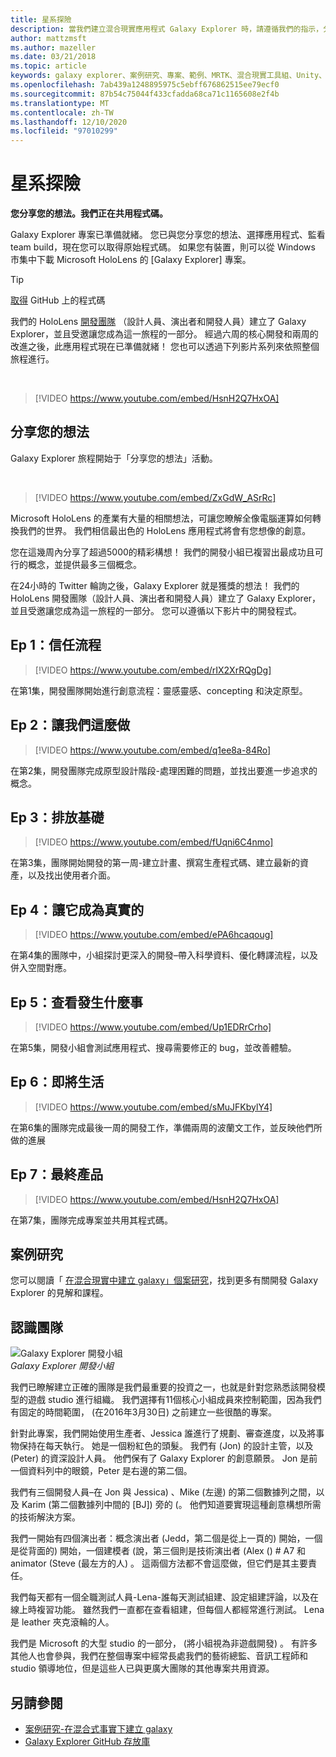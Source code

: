 ```yaml
---
title: 星系探險
description: 當我們建立混合現實應用程式 Galaxy Explorer 時，請遵循我們的指示，分享您的想法行銷活動。
author: mattzmsft
ms.author: mazeller
ms.date: 03/21/2018
ms.topic: article
keywords: galaxy explorer、案例研究、專案、範例、MRTK、混合現實工具組、Unity、範例應用程式、範例應用程式、開放原始碼、Microsoft Store、HoloLens、混合現實耳機、windows Mixed Reality 耳機、虛擬實境耳機
ms.openlocfilehash: 7ab439a1248895975c5ebff676862515ee79ecf0
ms.sourcegitcommit: 87b54c75044f433cfadda68ca71c1165608e2f4b
ms.translationtype: MT
ms.contentlocale: zh-TW
ms.lasthandoff: 12/10/2020
ms.locfileid: "97010299"
---
```

# <a name="galaxy-explorer"></a>星系探險

**您分享您的想法。我們正在共用程式碼。**

Galaxy Explorer 專案已準備就緒。 您已與您分享您的想法、選擇應用程式、監看 team build，現在您可以取得原始程式碼。 如果您有裝置，則可以從 Windows 市集中下載 Microsoft HoloLens 的 [Galaxy Explorer] 專案。

>[!TIP]
>[取得](https://github.com/Microsoft/GalaxyExplorer) GitHub 上的程式碼

我們的 HoloLens [開發團隊](galaxy-explorer.md#meet-the-team) （設計人員、演出者和開發人員）建立了 Galaxy Explorer，並且受邀讓您成為這一旅程的一部分。 經過六周的核心開發和兩周的改進之後，此應用程式現在已準備就緒！ 您也可以透過下列影片系列來依照整個旅程進行。

<br>

>[!VIDEO https://www.youtube.com/embed/HsnH2Q7HxOA]

## <a name="share-your-idea"></a>分享您的想法

Galaxy Explorer 旅程開始于「分享您的想法」活動。

<br>

>[!VIDEO https://www.youtube.com/embed/ZxGdW_ASrRc]

Microsoft HoloLens 的產業有大量的相關想法，可讓您瞭解全像電腦運算如何轉換我們的世界。 我們相信最出色的 HoloLens 應用程式將會有您想像的創意。

您在這幾周內分享了超過5000的精彩構想！ 我們的開發小組已複習出最成功且可行的概念，並提供最多三個概念。

在24小時的 Twitter 輪詢之後，Galaxy Explorer 就是獲獎的想法！ 我們的 HoloLens 開發團隊（設計人員、演出者和開發人員）建立了 Galaxy Explorer，並且受邀讓您成為這一旅程的一部分。 您可以遵循以下影片中的開發程式。

## <a name="ep-1-trust-the-process"></a>Ep 1：信任流程

>[!VIDEO https://www.youtube.com/embed/rIX2XrRQgDg]

在第1集，開發團隊開始進行創意流程：靈感靈感、concepting 和決定原型。

## <a name="ep-2-lets-do-this"></a>Ep 2：讓我們這麼做

>[!VIDEO https://www.youtube.com/embed/q1ee8a-84Ro]

在第2集，開發團隊完成原型設計階段-處理困難的問題，並找出要進一步追求的概念。

## <a name="ep-3-laying-foundations"></a>Ep 3：排放基礎

>[!VIDEO https://www.youtube.com/embed/fUqni6C4nmo]

在第3集，團隊開始開發的第一周-建立計畫、撰寫生產程式碼、建立最新的資產，以及找出使用者介面。

## <a name="ep-4-make-it-real"></a>Ep 4：讓它成為真實的

>[!VIDEO https://www.youtube.com/embed/ePA6hcaqoug]

在第4集的團隊中，小組探討更深入的開發–帶入科學資料、優化轉譯流程，以及併入空間對應。

## <a name="ep-5-see-what-happens"></a>Ep 5：查看發生什麼事

>[!VIDEO https://www.youtube.com/embed/Up1EDRrCrho]

在第5集，開發小組會測試應用程式、搜尋需要修正的 bug，並改善體驗。

## <a name="ep-6-coming-to-life"></a>Ep 6：即將生活

>[!VIDEO https://www.youtube.com/embed/sMuJFKbylY4]

在第6集的團隊完成最後一周的開發工作，準備兩周的波蘭文工作，並反映他們所做的進展

## <a name="ep-7-the-final-product"></a>Ep 7：最終產品

>[!VIDEO https://www.youtube.com/embed/HsnH2Q7HxOA]

在第7集，團隊完成專案並共用其程式碼。

## <a name="case-study"></a>案例研究

您可以閱讀「 [在混合現實中建立 galaxy」個案研究](../../out-of-scope/case-study-creating-a-galaxy-in-mixed-reality.md)，找到更多有關開發 Galaxy Explorer 的見解和課程。

## <a name="meet-the-team"></a>認識團隊

![Galaxy Explorer 開發小組](images/syiteampic.jpg)<br>
*Galaxy Explorer 開發小組*

我們已瞭解建立正確的團隊是我們最重要的投資之一，也就是針對您熟悉該開發模型的遊戲 studio 進行組織。 我們選擇有11個核心小組成員來控制範圍，因為我們有固定的時間範圍， (在2016年3月30日) 之前建立一些很酷的專案。

針對此專案，我們開始使用生產者、Jessica 誰進行了規劃、審查進度，以及將事物保持在每天執行。 她是一個粉紅色的頭髮。 我們有 (Jon) 的設計主管，以及 (Peter) 的資深設計人員。 他們保有了 Galaxy Explorer 的創意願景。 Jon 是前一個資料列中的眼鏡，Peter 是右邊的第二個。

我們有三個開發人員–在 Jon 與 Jessica) 、Mike (左邊) 的第二個數據列之間，以及 Karim (第二個數據列中間的 [BJ]) 旁的 (。 他們知道要實現這種創意構想所需的技術解決方案。

我們一開始有四個演出者：概念演出者 (Jedd，第二個是從上一頁的) 開始，一個是從背面的) 開始，一個建模者 (說，第三個則是技術演出者 (Alex () # A7 和 animator (Steve (最左方的人) 。 這兩個方法都不會這麼做，但它們是其主要責任。

我們每天都有一個全職測試人員-Lena-誰每天測試組建、設定組建評論，以及在線上時複習功能。 雖然我們一直都在查看組建，但每個人都經常進行測試。 Lena 是 leather 夾克滾輪的人。

我們是 Microsoft 的大型 studio 的一部分， (將小組視為非遊戲開發) 。 有許多其他人也會參與，我們在整個專案中經常長處我們的藝術總監、音訊工程師和 studio 領導地位，但是這些人已與更廣大團隊的其他專案共用資源。

## <a name="see-also"></a>另請參閱
* [案例研究-在混合式事實下建立 galaxy](../../out-of-scope/case-study-creating-a-galaxy-in-mixed-reality.md)
* [Galaxy Explorer GitHub 存放庫](https://github.com/Microsoft/GalaxyExplorer)
